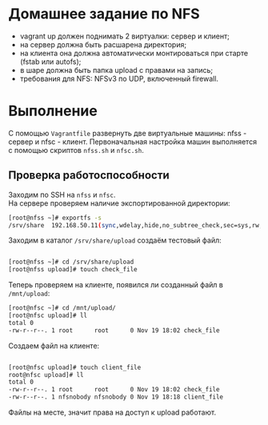 # Домашнее задание по NFS

- vagrant up должен поднимать 2 виртуалки: сервер и клиент;  
- на сервер должна быть расшарена директория;  
- на клиента она должна автоматически монтироваться при старте (fstab или autofs);  
- в шаре должна быть папка upload с правами на запись;  
- требования для NFS: NFSv3 по UDP, включенный firewall.  

# Выполнение

С помощью `Vagrantfile` развернуть две виртуальные машины: nfss - сервер и nfsc - клиент.
Первоначальная настройка машин выполняется с помощью скриптов `nfss.sh` и `nfsc.sh`.

## Проверка работоспособности

Заходим по SSH на `nfss` и `nfsc`.   
На сервере проверяем наличие экспортированной директории:

```bash
[root@nfss ~]# exportfs -s
/srv/share  192.168.50.11(sync,wdelay,hide,no_subtree_check,sec=sys,rw,secure,root_squash,no_all_squash)

```

Заходим в каталог `/srv/share/upload` создаём тестовый файл: 

```bash

[root@nfss ~]# cd /srv/share/upload
[root@nfss upload]# touch check_file

```

Теперь проверяем на клиенте, появился ли созданный файл в `/mnt/upload`:

```bash
[root@nfsc ~]# cd /mnt/upload/
[root@nfsc upload]# ll
total 0
-rw-r--r--. 1 root      root      0 Nov 19 18:02 check_file

```

Создаем файл на клиенте:

```bash

[root@nfsc upload]# touch client_file
root@nfsc upload]# ll
total 0
-rw-r--r--. 1 root      root      0 Nov 19 18:02 check_file
-rw-r--r--. 1 nfsnobody nfsnobody 0 Nov 19 18:18 client_file

```

Файлы на месте, значит права на доступ к upload работают.



